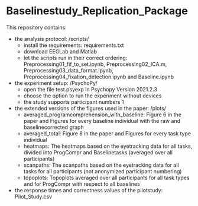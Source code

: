 # Baselinestudy_Replication_Package
This repository contains:
- the analysis protocol: /scripts/
    - install the requirements: requirements.txt
    - download EEGLab and Matlab
    - let the scripts run in their correct ordering: Preprocessing01_fif_to_set.ipynb, Preprocessing02_ICA.m, Preprocessing03_data_format.ipynb, Preprocessing04_fixation_detection.ipynb and Baseline.ipynb
- the experiment setup: /PsychoPy/
    - open the file test.psyexp in Psychopy Version 2021.2.3
    - choose the option to run the experiment without devices
    - the study supports participant numbers 1
- the extended versions of the figures used in the paper: /plots/
    - averaged_programcomprehension_with_baseline: Figure 6 in the paper and Figures for every baseline individual with the raw and baselinecorrected graph
    - averaged_total: Figure 8 in the paper and Figures for every task type individual
    - heatmaps: The heatmaps based on the eyetracking data for all tasks, divided into ProgCompr and Baselinetasks (averaged over all participants)
    - scanpaths: The scanpaths based on the eyetracking data for all tasks for all participants (not anonymized participant numbering)
    - topoplots: Topoplots averaged over all participants for all task types and for ProgCompr with respect to all baselines
- the response times and correctness values of the pilotstudy: Pilot_Study.csv
